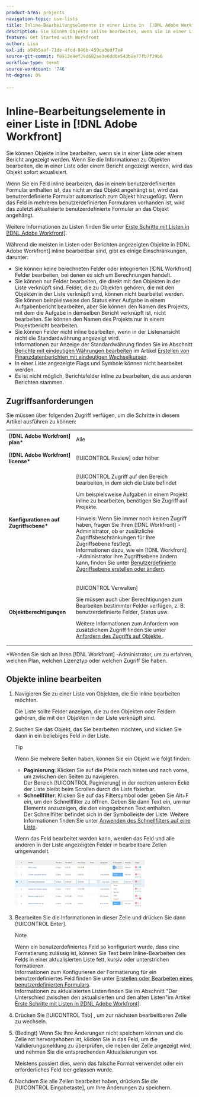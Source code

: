 ```yaml
---
product-area: projects
navigation-topic: use-lists
title: Inline-Bearbeitungselemente in einer Liste in  [!DNL Adobe Workfront]
description: Sie können Objekte inline bearbeiten, wenn sie in einer Liste oder einem Bericht angezeigt werden. Wenn Sie die Informationen zu Objekten bearbeiten, die in einer Liste oder einem Bericht angezeigt werden, wird das Objekt sofort aktualisiert.
feature: Get Started with Workfront
author: Lisa
exl-id: a94b5aaf-71de-4fcd-946b-459ca3edf7e4
source-git-commit: f0912e4ef29d682ae3e6dd0e543b8e77fb7f29b6
workflow-type: tm+mt
source-wordcount: '746'
ht-degree: 0%

---
```


# Inline-Bearbeitungselemente in einer Liste in [!DNL Adobe Workfront]

Sie können Objekte inline bearbeiten, wenn sie in einer Liste oder einem Bericht angezeigt werden. Wenn Sie die Informationen zu Objekten bearbeiten, die in einer Liste oder einem Bericht angezeigt werden, wird das Objekt sofort aktualisiert.

Wenn Sie ein Feld inline bearbeiten, das in einem benutzerdefinierten Formular enthalten ist, das nicht an das Objekt angehängt ist, wird das benutzerdefinierte Formular automatisch zum Objekt hinzugefügt. Wenn das Feld in mehreren benutzerdefinierten Formularen vorhanden ist, wird das zuletzt aktualisierte benutzerdefinierte Formular an das Objekt angehängt.

Weitere Informationen zu Listen finden Sie unter [Erste Schritte mit Listen in [!DNL Adobe Workfront]](../../../workfront-basics/navigate-workfront/use-lists/view-items-in-a-list.md).

Während die meisten in Listen oder Berichten angezeigten Objekte in [!DNL Adobe Workfront] inline bearbeitbar sind, gibt es einige Einschränkungen, darunter:

* Sie können keine berechneten Felder oder integrierten [!DNL Workfront] Felder bearbeiten, bei denen es sich um Berechnungen handelt.
* Sie können nur Felder bearbeiten, die direkt mit den Objekten in der Liste verknüpft sind. Felder, die zu Objekten gehören, die mit den Objekten in der Liste verknüpft sind, können nicht bearbeitet werden.\
   Sie können beispielsweise den Status einer Aufgabe in einem Aufgabenbericht bearbeiten, aber Sie können den Namen des Projekts, mit dem die Aufgabe in demselben Bericht verknüpft ist, nicht bearbeiten. Sie können den Namen des Projekts nur in einem Projektbericht bearbeiten.
* Sie können Felder nicht inline bearbeiten, wenn in der Listenansicht nicht die Standardwährung angezeigt wird.\
   Informationen zur Anzeige der Standardwährung finden Sie im Abschnitt [Berichte mit eindeutigen Währungen bearbeiten](../../../reports-and-dashboards/reports/creating-and-managing-reports/create-financial-data-reports-unique-exchange-rates.md#editing-reports-with-unique-currencies) im Artikel [Erstellen von Finanzdatenberichten mit eindeutigen Wechselkursen](../../../reports-and-dashboards/reports/creating-and-managing-reports/create-financial-data-reports-unique-exchange-rates.md).
* In einer Liste angezeigte Flags und Symbole können nicht bearbeitet werden.
* Es ist nicht möglich, Berichtsfelder inline zu bearbeiten, die aus anderen Berichten stammen.

## Zugriffsanforderungen

Sie müssen über folgenden Zugriff verfügen, um die Schritte in diesem Artikel ausführen zu können:

<table style="table-layout:auto"> 
 <col> 
 <col> 
 <tbody> 
  <tr> 
   <td role="rowheader"><strong>[!DNL Adobe Workfront] plan*</strong></td> 
   <td> <p>Alle</p> </td> 
  </tr> 
  <tr> 
   <td role="rowheader"><strong>[!DNL Adobe Workfront] license*</strong></td> 
   <td> <p>[!UICONTROL Review] oder höher</p> </td> 
  </tr> 
  <tr> 
   <td role="rowheader"><strong>Konfigurationen auf Zugriffsebene*</strong></td> 
   <td> <p>[!UICONTROL Zugriff auf den Bereich bearbeiten, in dem sich die Liste befindet</p> <p>Um beispielsweise Aufgaben in einem Projekt inline zu bearbeiten, benötigen Sie Zugriff auf Projekte.</p> <p>Hinweis: Wenn Sie immer noch keinen Zugriff haben, fragen Sie Ihren [!DNL Workfront] -Administrator, ob er zusätzliche Zugriffsbeschränkungen für Ihre Zugriffsebene festlegt.<br>Informationen dazu, wie ein [!DNL Workfront] -Administrator Ihre Zugriffsebene ändern kann, finden Sie unter <a href="../../../administration-and-setup/add-users/configure-and-grant-access/create-modify-access-levels.md" class="MCXref xref">Benutzerdefinierte Zugriffsebene erstellen oder ändern</a>.</p> </td> 
  </tr> 
  <tr> 
   <td role="rowheader"><strong>Objektberechtigungen</strong></td> 
   <td> <p>[!UICONTROL Verwalten]</p> <p>Sie müssen auch über Berechtigungen zum Bearbeiten bestimmter Felder verfügen, z. B. benutzerdefinierte Felder, Status usw.</p> <p>Weitere Informationen zum Anfordern von zusätzlichem Zugriff finden Sie unter <a href="../../../workfront-basics/grant-and-request-access-to-objects/request-access.md" class="MCXref xref">Anfordern des Zugriffs auf Objekte </a>.</p> </td> 
  </tr> 
 </tbody> 
</table>

&#42;Wenden Sie sich an Ihren [!DNL Workfront] -Administrator, um zu erfahren, welchen Plan, welchen Lizenztyp oder welchen Zugriff Sie haben.

## Objekte inline bearbeiten

1. Navigieren Sie zu einer Liste von Objekten, die Sie inline bearbeiten möchten.

   Die Liste sollte Felder anzeigen, die zu den Objekten oder Feldern gehören, die mit den Objekten in der Liste verknüpft sind.

1. Suchen Sie das Objekt, das Sie bearbeiten möchten, und klicken Sie dann in ein beliebiges Feld in der Liste.

   >[!TIP]
   >
   >Wenn Sie mehrere Seiten haben, können Sie ein Objekt wie folgt finden:
   >
   >   
   >   
   >   * **Paginierung**: Klicken Sie auf die Pfeile nach hinten und nach vorne, um zwischen den Seiten zu navigieren.\
   >     Der Bereich [!UICONTROL Paginierung] in der rechten unteren Ecke der Liste bleibt beim Scrollen durch die Liste fixierbar.
   >   * **Schnellfilter**: Klicken Sie auf das Filtersymbol oder geben Sie Alt+F ein, um den Schnellfilter zu öffnen. Geben Sie dann Text ein, um nur Elemente anzuzeigen, die den eingegebenen Text enthalten.\
   >     Der Schnellfilter befindet sich in der Symbolleiste der Liste. Weitere Informationen finden Sie unter [Anwenden des Schnellfilters auf eine Liste](../../../workfront-basics/navigate-workfront/use-lists/apply-quick-filter-list.md).


   Wenn das Feld bearbeitet werden kann, werden das Feld und alle anderen in der Liste angezeigten Felder in bearbeitbare Zellen umgewandelt.

   ![](assets/nwe-editable-cells-350x131.png)

1. Bearbeiten Sie die Informationen in dieser Zelle und drücken Sie dann [!UICONTROL Enter].

   >[!NOTE]
   >
   >Wenn ein benutzerdefiniertes Feld so konfiguriert wurde, dass eine Formatierung zulässig ist, können Sie Text beim Inline-Bearbeiten des Felds in einer aktualisierten Liste fett, kursiv oder unterstrichen formatieren.\
   >Informationen zum Konfigurieren der Formatierung für ein benutzerdefiniertes Feld finden Sie unter [Erstellen oder Bearbeiten eines benutzerdefinierten Formulars](../../../administration-and-setup/customize-workfront/create-manage-custom-forms/create-or-edit-a-custom-form.md).\
   >Informationen zu aktualisierten Listen finden Sie im Abschnitt &quot;Der Unterschied zwischen den aktualisierten und den alten Listen&quot;im Artikel [Erste Schritte mit Listen in  [!DNL Adobe Workfront]](../../../workfront-basics/navigate-workfront/use-lists/view-items-in-a-list.md).

1. Drücken Sie [!UICONTROL Tab] , um zur nächsten bearbeitbaren Zelle zu wechseln.
1. (Bedingt) Wenn Sie Ihre Änderungen nicht speichern können und die Zelle rot hervorgehoben ist, klicken Sie in das Feld, um die Validierungsmeldung zu überprüfen, die neben der Zelle angezeigt wird, und nehmen Sie die entsprechenden Aktualisierungen vor.

   Meistens passiert dies, wenn das falsche Format verwendet oder ein erforderliches Feld leer gelassen wurde.

1. Nachdem Sie alle Zellen bearbeitet haben, drücken Sie die [!UICONTROL Eingabetaste], um Ihre Änderungen zu speichern.
